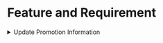 # Feature and Requirement

<details><summary> Update Promotion Information </summary>
  
### Feature Overview  
The Promotion Update feature enables users to modify promotion information within the application. It provides a user-friendly interface for users to edit and save changes to the promotion data.

### Requirements  
Edit Promotion Information: Users should be able to edit the following information in the promotion management:

1. Promotion Status  
2. Promotion Duration 
3. Promotion Period  
4. Is it limited?
5. Is it global?
6. Is it by pass payout?

**Validation**: The system should validate user inputs to ensure data integrity and accuracy. It should check for required fields, proper input format, and valid patterns.

**Save Changes**: Upon editing the promotion, users should have the ability to save the changes made.

**Error Handling**: The feature should handle error cases, such as invalid inputs or server-side errors. Appropriate error messages should be displayed to guide users in resolving any issues.

### User Interface Mockup
Include a visual representation or mockup of the user interface where users can update the promotion information. You can provide an image or a link to the mockup.

### Acceptance Criteria  
- Users can access the promotion update feature from the manage promotion page.
- All promotion fields are pre-populated with the existing promotion information.
- Users can modify reasonable fields of the promotion data only.
- Validation is performed on user inputs, and error messages are displayed for invalid inputs.
- Users can save the changes and receive confirmation of the successful update.
- Updated promotion information is immediately reflected throughout the application.

### Related Documentation  
Create Promotion: Refer to the separate documentation on how new users can create an account.

<details>
